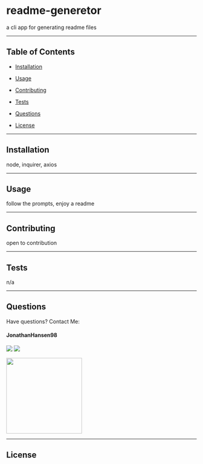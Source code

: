 # readme-generetor

a cli app for generating readme files
<hr>

## Table of Contents
    
* [Installation](#Installation)
    
* [Usage](#Usage)
    
* [Contributing](#Contributing)
    
* [Tests](#Tests)

* [Questions](#Questions)
    
* [License](#License)
<hr>

## Installation
node, inquirer, axios
<hr>

## Usage
follow the prompts, enjoy a readme
<hr>

## Contributing 
open to contribution
<hr>

## Tests
n/a
<hr>

## Questions
 Have questions? Contact Me: 

 #### JonathanHansen98 

 <a href="https://github.com/JonathanHansen98"><img src="https://img.shields.io/static/v1?label=Contact&message=Github&color=lightgrey" /></a>
 <a href="mailto:kriah0872@gmail.com"><img src="https://img.shields.io/badge/Contact-Email%20Me!-lightgrey" /></a> 
 
<img src="https://avatars.githubusercontent.com/u/58758929?" width="200" height="200" />
<hr>


## License
